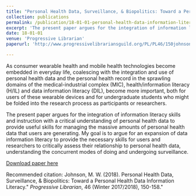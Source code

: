 ```yaml
---
title: "Personal Health Data, Surveillance, & Biopolitics: Toward a Personal Health Data Information Literacy"
collection: publications
permalink: /publication/18-01-01-personal-health-data-information-literacy
excerpt: 'The present paper argues for the integration of information literacy skills and instruction with a critical understanding of personal health data to provide useful skills for managing the massive amounts of personal health data that users are generating.'
date: 18-01-01
venue: 'Progressive Librarian'
paperurl: 'http://www.progressivelibrariansguild.org/PL/PL46/150johnson.pdf'

---
```

As consumer wearable health and mobile health technologies become embedded in everyday life, coalescing with the integration and use of personal health data and the personal health record in the sprawling domains of the medical-industrial complex (MIC), health/information literacy (H/IL) and data information literacy (DIL), become more important, both for users of these wearable devices and for undergraduate students who might be folded into the research process as participants or researchers. 

The present paper argues for the integration of information literacy skills and instruction with a critical understanding of personal health data to provide useful skills for managing the massive amounts of personal health data that users are generating. My goal is to argue for an expansion of data information literacy to provide the necessary skills for users and researchers to critically assess their relationship to personal health data, understanding the concurrent modes of doing and undergoing surveillance.

[Download paper here](http://www.progressivelibrariansguild.org/PL/PL46/150johnson.pdf)

Recommended citation: Johnson, M. W. (2018). Personal Health Data, Surveillance, & Biopolitics: Toward a Personal Health Data Information Literacy." <i>Progressive Librarian</i>, 46 (Winter 2017/2018), 150-158."
